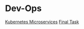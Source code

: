# Dev-Ops

[Kubernetes Microservices](https://github.com/malikalrizky/Dev-Ops/wiki/Kubernetes-Microservices)
[Final Task](https://github.com/malikalrizky/Dev-Ops/wiki/Final)
